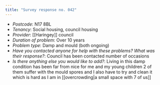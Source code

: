 ```yaml
---
title: "Survey response no. 042"
---
```


- *Postcode*: N17 8BL  
- *Tenancy*: Social housing, council housing  
- *Provider*: [[Haringey]] council
- *Duration of problem*: Over 10 years  
- *Problem type*: Damp and mould (both ongoing)  
- *Have you contacted anyone for help with these problems? What was their response?*: Council has been contacted number of occasions   
- *Is there anything else you would like to add?*: Living in this damp condition has been far from nice for me and my young children 2 of them suffer with the mould spores and I also have to try and clean it which is hard as I am in [[overcrowding|a small space with 7 of us]]